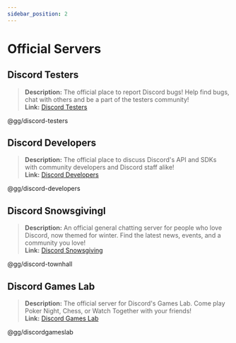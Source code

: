 ```yaml
---
sidebar_position: 2
---
```


# Official Servers

## **Discord Testers** 
> __Description:__ The official place to report Discord bugs! Help find bugs, chat with others and be a part of the testers community!   <br/>
__Link:__ [Discord Testers](https://discord.gg/discord-testers)

@gg/discord-testers


## **Discord Developers**
> __Description:__ The official place to discuss Discord's API and SDKs with community developers and Discord staff alike!   <br/>
__Link:__ [Discord Developers](https://discord.gg/discord-developers)

@gg/discord-developers

## **Discord Snowsgivingl** 
> __Description:__ An official general chatting server for people who love Discord, now themed for winter.  Find the latest news, events, and a community you love!   <br/>
__Link:__ [Discord Snowsgiving](https://discord.gg/snowsgiving)

@gg/discord-townhall

## **Discord Games Lab** 
> __Description:__ The official server for Discord's Games Lab. Come play Poker Night, Chess, or Watch Together with your friends!   <br/>
__Link:__ [Discord Games Lab](https://discord.gg/discordgameslab)

@gg/discordgameslab

